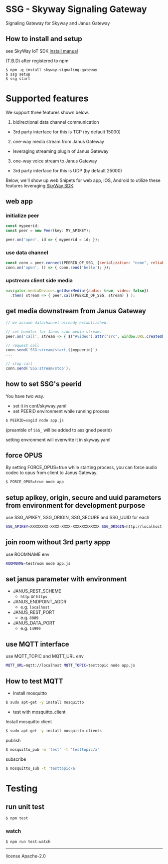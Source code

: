 # SSG - Skyway Signaling Gateway

Signaling Gateway for Skyway and Janus Gateway

## How to install and setup

see SkyWay IoT SDK [install manual](https://github.com/nttcom/skyway-iot-sdk/blob/master/docs/how_to_install.md)

(T.B.D) after registered to npm
```
$ npm -g install skyway-signaling-gateway
$ ssg setup
$ ssg start
```

# Supported features

We support three features shown below.

1. bidirectional data channel communication
  - 3rd party interface for this is TCP (by default 15000)
2. one-way media stream from Janus Gateway
  - leveraging streaming plugin of Janus Gateway
3. one-way voice stream to Janus Gateway
  - 3rd party interface for this is UDP (by default 25000)

Below, we'll show up web Snipets for web app, iOS, Android to utilize these features leveraging [SkyWay SDK](http://nttcom.github.io/skyway/en/index.html).

## web app

### initialize peer

```javascript
const mypeerid;
const peer = new Peer(key: MY_APIKEY);

peer.on('open', id => { mypeerid = id; });
```


### use data channel

```javascript
const conn = peer.connect(PEERID_OF_SSG, {serialization: "none", reliable: true});
conn.on('open', () => { conn.send('hello'); });
```

### upstream client side media

```javascript
navigator.mediaDevices.getUserMedia({audio: true, video: false})
  .then( stream => { peer.call(PEERID_OF_SSG, stream) } );
```

## get media downstream from Janus Gateway

```javascript
// we assume datachannel already establlished.

// set handler for Janus side media stream.
peer.on('call', stream => { $("#video").attr("src", window.URL.createObjectURL(stream) });

// request call
conn.send(`SSG:stream/start,${mypeerid}`)
...

// stop call
conn.send('SSG:stream/stop');
```

## how to set SSG's peerid

You have two way.

* set it in conf/skyway.yaml
* set PEERID environment while running process

```bash
$ PEERID=ssgid node app.js
```

(preamble of ``SSG_`` will be added to assigned peerid)

setting envronment will overwrite it in skyway.yaml

## force OPUS

By setting FORCE_OPUS=true while starting process, you can force audio codec to opus from client to Janus Gateway.

```bash
$ FORCE_OPUS=true node app
```

## setup apikey, origin, secure and uuid parameters from environment for development purpose

use SSG_APIKEY, SSG_ORIGIN, SSG_SECURE and SSG_UUID for each

```bash
SSG_APIKEY=XXXXXXXX-XXXX-XXXX-XXXXXXXXXXXX SSG_ORIGIN=http://localhost SSG_UUID="test-uuid" node app.js
```

## join room without 3rd party appp

use ROOMNAME env

```bash
ROOMNAME=testroom node app.js
```

## set janus parameter with environment

* JANUS_REST_SCHEME
  - ``http`` or ``https``
* JANUS_ENDPOINT_ADDR
  - e.g. ``localhost``
* JANUS_REST_PORT
  - e.g. ``8089``
* JANUS_DATA_PORT
  - e.g. ``14999``

## use MQTT interface

use MQTT_TOPIC and MQTT_URL env

```bash
MQTT_URL=mqtt://localhost MQTT_TOPIC=testtopic node app.js
```

## How to test MQTT

* Install mosquitto

```bash
$ sudo apt-get -y install mosquitto
```

* test with mosquitto_client

Install mosquitto client

```bash
$ sudo apt-get -y install mosquitto-clients
```

publish

```bash
$ mosquitto_pub -m 'test' -t 'testtopic/a'
```

subscribe
```bash
$ mosquitto_sub -t 'testtopic/a'
```

# Testing

## run unit test

```bash
$ npm test
```

### watch

```bash
$ npm run test:watch
```

---
license Apache-2.0
